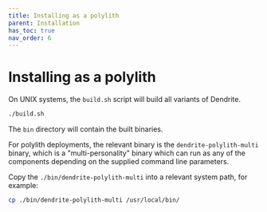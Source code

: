 ```yaml
---
title: Installing as a polylith
parent: Installation
has_toc: true
nav_order: 6
---
```


# Installing as a polylith

On UNIX systems, the `build.sh` script will build all variants of Dendrite.

```sh
./build.sh
```

The `bin` directory will contain the built binaries.

For polylith deployments, the relevant binary is the `dendrite-polylith-multi`
binary, which is a "multi-personality" binary which can run as any of the components
depending on the supplied command line parameters.

Copy the `./bin/dendrite-polylith-multi` into a relevant system path, for example:

```bash
cp ./bin/dendrite-polylith-multi /usr/local/bin/
```
